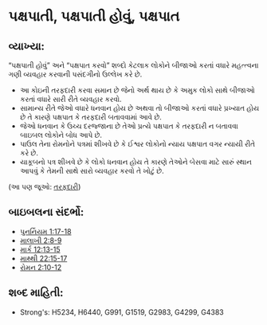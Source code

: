 # પક્ષપાતી, પક્ષપાતી હોવું, પક્ષપાત 

## વ્યાખ્યા: 

“પક્ષપાતી હોવું” અને “પક્ષપાત કરવો” શબ્દો કેટલાક લોકોને બીજાઓ કરતાં વધારે મહત્ત્વના ગણી વ્યવહાર કરવાની પસંદગીનો ઉલ્લેખ કરે છે.

* આ કોઇની તરફદારી કરવા સમાન છે જેનો અર્થ થાય છે કે અમુક લોકો સાથે બીજાઓ કરતાં વધારે સારી રીતે વ્યવહાર કરવો.
* સામાન્ય રીતે જેઓ વધારે ધનવાન હોય છે અથવા તો બીજાઓ કરતાં વધારે પ્રખ્યાત હોય છે તે કારણે પક્ષપાત કે તરફદારી બતાવવામાં આવે છે.
* જેઓ ધનવાન કે ઉચ્ચ દરજ્જાના છે તેઓ પ્રત્યે પક્ષપાત કે તરફદારી ન બતાવવા બાઇબલ લોકોને બોધ આપે છે.
* પાઉલ તેના રોમનોને પત્રમાં શીખવે છે કે ઈશ્વર લોકોનો ન્યાય પક્ષપાત વગર ન્યાયી રીતે કરે છે.
* યાકૂબનો પત્ર શીખવે છે કે લોકો ધનવાન હોય તે કારણે તેઓને બેસવા માટે સારું સ્થાન આપવું કે તેમની સાથે સારો વ્યવહાર કરવો તે ખોટું છે.

(આ પણ જૂઓ: [તરફદારી](../kt/favor.md))

## બાઇબલના સંદર્ભો: 

* [પુનર્નિયમ 1:17-18](rc://gu/tn/help/deu/01/17)
* [માલાખી 2:8-9](rc://gu/tn/help/mal/02/08)
* [માર્ક 12:13-15](rc://gu/tn/help/mrk/12/13)
* [માથ્થી 22:15-17](rc://gu/tn/help/mat/22/15)
* [રોમન 2:10-12](rc://gu/tn/help/rom/02/10)

## શબ્દ માહિતી: 

* Strong's: H5234, H6440, G991, G1519, G2983, G4299, G4383
